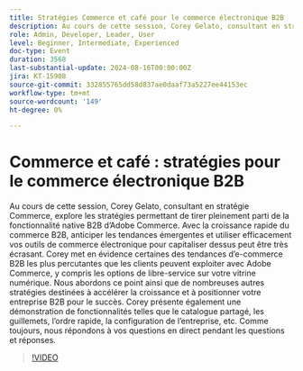 ```yaml
---
title: Stratégies Commerce et café pour le commerce électronique B2B
description: Au cours de cette session, Corey Gelato, consultant en stratégie Commerce, explore les stratégies permettant de tirer pleinement parti de la fonctionnalité native B2B d’Adobe Commerce.
role: Admin, Developer, Leader, User
level: Beginner, Intermediate, Experienced
doc-type: Event
duration: 3568
last-substantial-update: 2024-08-16T00:00:00Z
jira: KT-15908
source-git-commit: 332855765dd58d837ae0daaf73a5227ee44153ec
workflow-type: tm+mt
source-wordcount: '149'
ht-degree: 0%

---
```



# Commerce et café : stratégies pour le commerce électronique B2B

Au cours de cette session, Corey Gelato, consultant en stratégie Commerce, explore les stratégies permettant de tirer pleinement parti de la fonctionnalité native B2B d’Adobe Commerce. Avec la croissance rapide du commerce B2B, anticiper les tendances émergentes et utiliser efficacement vos outils de commerce électronique pour capitaliser dessus peut être très écrasant. Corey met en évidence certaines des tendances d’e-commerce B2B les plus percutantes que les clients peuvent exploiter avec Adobe Commerce, y compris les options de libre-service sur votre vitrine numérique. Nous abordons ce point ainsi que de nombreuses autres stratégies destinées à accélérer la croissance et à positionner votre entreprise B2B pour le succès. Corey présente également une démonstration de fonctionnalités telles que le catalogue partagé, les guillemets, l’ordre rapide, la configuration de l’entreprise, etc. Comme toujours, nous répondons à vos questions en direct pendant les questions et réponses.

>[!VIDEO](https://video.tv.adobe.com/v/3432604/?learn=on)
